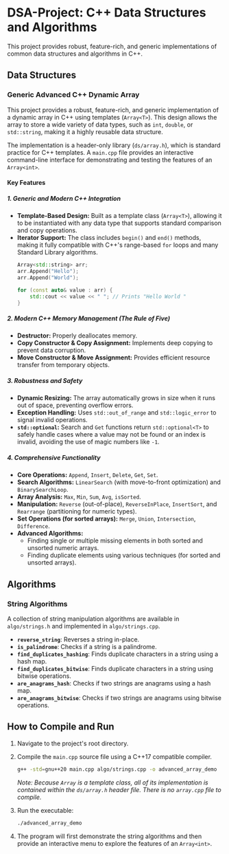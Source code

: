 # DSA-Project: C++ Data Structures and Algorithms

This project provides robust, feature-rich, and generic implementations of common data structures and algorithms in C++.

## Data Structures

### Generic Advanced C++ Dynamic Array

This project provides a robust, feature-rich, and generic implementation of a dynamic array in C++ using templates (`Array<T>`). This design allows the array to store a wide variety of data types, such as `int`, `double`, or `std::string`, making it a highly reusable data structure.

The implementation is a header-only library (`ds/array.h`), which is standard practice for C++ templates. A `main.cpp` file provides an interactive command-line interface for demonstrating and testing the features of an `Array<int>`.

#### Key Features

##### 1. Generic and Modern C++ Integration

*   **Template-Based Design:** Built as a template class (`Array<T>`), allowing it to be instantiated with any data type that supports standard comparison and copy operations.
*   **Iterator Support:** The class includes `begin()` and `end()` methods, making it fully compatible with C++'s range-based `for` loops and many Standard Library algorithms.
    ```cpp
    Array<std::string> arr;
    arr.Append("Hello");
    arr.Append("World");
    
    for (const auto& value : arr) {
        std::cout << value << " "; // Prints "Hello World "
    }
    ```

##### 2. Modern C++ Memory Management (The Rule of Five)

*   **Destructor:** Properly deallocates memory.
*   **Copy Constructor & Copy Assignment:** Implements deep copying to prevent data corruption.
*   **Move Constructor & Move Assignment:** Provides efficient resource transfer from temporary objects.

##### 3. Robustness and Safety

*   **Dynamic Resizing:** The array automatically grows in size when it runs out of space, preventing overflow errors.
*   **Exception Handling:** Uses `std::out_of_range` and `std::logic_error` to signal invalid operations.
*   **`std::optional`:** Search and `Get` functions return `std::optional<T>` to safely handle cases where a value may not be found or an index is invalid, avoiding the use of magic numbers like `-1`.

##### 4. Comprehensive Functionality

*   **Core Operations:** `Append`, `Insert`, `Delete`, `Get`, `Set`.
*   **Search Algorithms:** `LinearSearch` (with move-to-front optimization) and `BinarySearchLoop`.
*   **Array Analysis:** `Max`, `Min`, `Sum`, `Avg`, `isSorted`.
*   **Manipulation:** `Reverse` (out-of-place), `ReverseInPlace`, `InsertSort`, and `Rearrange` (partitioning for numeric types).
*   **Set Operations (for sorted arrays):** `Merge`, `Union`, `Intersection`, `Difference`.
*   **Advanced Algorithms:**
    *   Finding single or multiple missing elements in both sorted and unsorted numeric arrays.
    *   Finding duplicate elements using various techniques (for sorted and unsorted arrays).

## Algorithms

### String Algorithms

A collection of string manipulation algorithms are available in `algo/strings.h` and implemented in `algo/strings.cpp`.

*   **`reverse_string`**: Reverses a string in-place.
*   **`is_palindrome`**: Checks if a string is a palindrome.
*   **`find_duplicates_hashing`**: Finds duplicate characters in a string using a hash map.
*   **`find_duplicates_bitwise`**: Finds duplicate characters in a string using bitwise operations.
*   **`are_anagrams_hash`**: Checks if two strings are anagrams using a hash map.
*   **`are_anagrams_bitwise`**: Checks if two strings are anagrams using bitwise operations.

## How to Compile and Run

1.  Navigate to the project's root directory.
2.  Compile the `main.cpp` source file using a C++17 compatible compiler.

    ```bash
    g++ -std=gnu++20 main.cpp algo/strings.cpp -o advanced_array_demo
    ```
    *Note: Because `Array` is a template class, all of its implementation is contained within the `ds/array.h` header file. There is no `array.cpp` file to compile.*

3.  Run the executable:
    ```bash
    ./advanced_array_demo
    ```
4.  The program will first demonstrate the string algorithms and then provide an interactive menu to explore the features of an `Array<int>`.